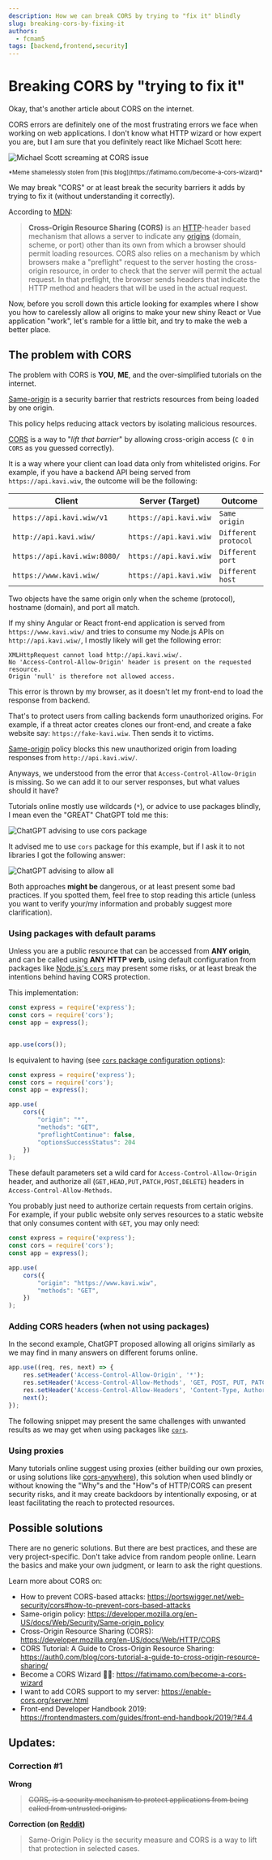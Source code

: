 ```yaml
---
description: How we can break CORS by trying to "fix it" blindly
slug: breaking-cors-by-fixing-it
authors:
  - fcmam5
tags: [backend,frontend,security]
---
```


# Breaking CORS by "trying to fix it"

Okay, that's another article about CORS on the internet.

CORS errors are definitely one of the most frustrating errors we face when working on web applications. I don't know what HTTP wizard or how expert you are, but I am sure that you definitely react like Michael Scott here:

![Michael Scott screaming at CORS issue](the-office-m-scott-screaming-at-cors.png)

<small>
*Meme shamelessly stolen from [this blog](https://fatimamo.com/become-a-cors-wizard)*
</small>

We may break "CORS" or at least break the security barriers it adds by trying to fix it (without understanding it correctly).

<!-- truncate -->

According to [MDN](https://developer.mozilla.org/en-US/docs/Web/HTTP/CORS):

> **Cross-Origin Resource Sharing (CORS)** is an [HTTP](https://developer.mozilla.org/en-US/docs/Glossary/HTTP)-header based mechanism that allows a server to indicate any [origins](https://developer.mozilla.org/en-US/docs/Glossary/Origin) (domain, scheme, or port) other than its own from which a browser should permit loading resources. CORS also relies on a mechanism by which browsers make a "preflight" request to the server hosting the cross-origin resource, in order to check that the server will permit the actual request. In that preflight, the browser sends headers that indicate the HTTP method and headers that will be used in the actual request.

Now, before you scroll down this article looking for examples where I show you how to carelessly allow all origins to make your new shiny React or Vue application "work", let's ramble for a little bit, and try to make the web a better place.

## The problem with CORS

The problem with CORS is **YOU**, **ME**, and the over-simplified tutorials on the internet.

[Same-origin](https://developer.mozilla.org/en-US/docs/Web/Security/Same-origin_policy) is a security barrier that restricts resources from being loaded by one origin.

This policy helps reducing attack vectors by isolating malicious resources.

[CORS](https://developer.mozilla.org/en-US/docs/Web/HTTP/CORS) is a way to "*lift that barrier*" by allowing cross-origin access (`C O` in `CORS` as you guessed correctly).

It is a way where your client can load data only from whitelisted origins. For example, if you have a backend API being served from `https://api.kavi.wiw`, the outcome will be the following: 


| Client                       | Server (Target)        | Outcome              |
| ---------------------------- | ---------------------- | -------------------- |
| `https://api.kavi.wiw/v1`    | `https://api.kavi.wiw` | `Same origin`        |
| `http://api.kavi.wiw/`       | `https://api.kavi.wiw` | `Different protocol` |
| `https://api.kavi.wiw:8080/` | `https://api.kavi.wiw` | `Different port`     |
| `https://www.kavi.wiw/`      | `https://api.kavi.wiw` | `Different host`     |

Two objects have the same origin only when the scheme (protocol), hostname (domain), and port all match.

If my shiny Angular or React front-end application is served from `https://www.kavi.wiw/` and tries to consume my Node.js APIs on `http://api.kavi.wiw/`, I mostly likely will get the following error:

```
XMLHttpRequest cannot load http://api.kavi.wiw/.
No 'Access-Control-Allow-Origin' header is present on the requested resource. 
Origin 'null' is therefore not allowed access.
```

This error is thrown by my browser, as it doesn't let my front-end to load the response from backend. 

That's to protect users from calling backends form unauthorized origins. For example, if a threat actor creates clones our front-end, and create a fake website say: `https://fake-kavi.wiw`. Then sends it to victims.

[Same-origin](https://developer.mozilla.org/en-US/docs/Web/Security/Same-origin_policy) policy blocks this new unauthorized origin from loading responses from `http://api.kavi.wiw/`.

Anyways, we understood from the error that `Access-Control-Allow-Origin` is missing. So we can add it to our server responses, but what values should it have?

Tutorials online mostly use wildcards (`*`), or advice to use packages blindly, I mean even the "GREAT" ChatGPT told me this:

![ChatGPT advising to use cors package](chat-gpt-fix-cors.png)

It advised me to use `cors` package for this example, but if I ask it to not libraries I got the following answer:

![ChatGPT advising to allow all](chat-gpt-fix-cors-no-npm.png)

Both approaches **might be** dangerous, or at least present some bad practices. If you spotted them, feel free to stop reading this article (unless you want to verify your/my information and probably suggest more clarification).

### Using packages with default params

Unless you are a public resource that can be accessed from **ANY origin**, and can be called using **ANY HTTP verb**, using default configuration from packages like [Node.js's `cors`](https://www.npmjs.com/package/cors) may present some risks, or at least break the intentions behind having CORS protection.

This implementation:

```javascript
const express = require('express');
const cors = require('cors');
const app = express();


app.use(cors());
```

Is equivalent to having (see [`cors` package configuration options](https://www.npmjs.com/package/cors#configuration-options)): 

```javascript
const express = require('express');
const cors = require('cors');
const app = express();

app.use(
    cors({
        "origin": "*",
        "methods": "GET",
        "preflightContinue": false,
        "optionsSuccessStatus": 204
    })
);
```

These default parameters set a wild card for `Access-Control-Allow-Origin` header, and authorize all (`GET,HEAD,PUT,PATCH,POST,DELETE`) headers in `Access-Control-Allow-Methods`.

You probably just need to authorize certain requests from certain origins. For example, if your public website only serves resources to a static website that only consumes content with `GET`, you may only need:

```javascript
const express = require('express');
const cors = require('cors');
const app = express();

app.use(
    cors({
        "origin": "https://www.kavi.wiw",
        "methods": "GET",
    })
);
```

### Adding CORS headers (when not using packages)

In the second example, ChatGPT proposed allowing all origins similarly as we may find in many answers on different forums online.

```javascript
app.use((req, res, next) => {
    res.setHeader('Access-Control-Allow-Origin', '*');
    res.setHeader('Access-Control-Allow-Methods', 'GET, POST, PUT, PATCH, DELETE');
    res.setHeader('Access-Control-Allow-Headers', 'Content-Type, Authorization');
    next();
});
```

The following snippet may present the same challenges with unwanted results as we may get when using packages like [`cors`](https://www.npmjs.com/package/cors#configuration-options).

### Using proxies

Many tutorials online suggest using proxies (either building our own proxies, or using solutions like [cors-anywhere](https://github.com/Rob--W/cors-anywhere/)), this solution when used blindly or without knowing the "Why"s and the "How"s of HTTP/CORS can present security risks, and it may create backdoors by intentionally exposing, or at least facilitating the reach to protected resources.

## Possible solutions

There are no generic solutions. But there are best practices, and these are very project-specific. Don't take advice from random people online. Learn the basics and make your own judgment, or learn to ask the right questions.


Learn more about CORS on:

- How to prevent CORS-based attacks: https://portswigger.net/web-security/cors#how-to-prevent-cors-based-attacks
- Same-origin policy: https://developer.mozilla.org/en-US/docs/Web/Security/Same-origin_policy
- Cross-Origin Resource Sharing (CORS): https://developer.mozilla.org/en-US/docs/Web/HTTP/CORS
- CORS Tutorial: A Guide to Cross-Origin Resource Sharing: https://auth0.com/blog/cors-tutorial-a-guide-to-cross-origin-resource-sharing/
- Become a CORS Wizard 🧙‍♀️: https://fatimamo.com/become-a-cors-wizard
- I want to add CORS support to my server: https://enable-cors.org/server.html
- Front-end Developer Handbook 2019: https://frontendmasters.com/guides/front-end-handbook/2019/?#4.4


## Updates:

### Correction #1

**Wrong**

> ~~CORS, is a security mechanism to protect applications from being called from untrusted origins.~~

**Correction (on [Reddit](https://www.reddit.com/r/programming/comments/1c9inc9/comment/l0lk2tw/?utm_source=share&utm_medium=web3x&utm_name=web3xcss&utm_term=1&utm_content=share_button))**

> Same-Origin Policy is the security measure and CORS is a way to lift that protection in selected cases.

<!-- ### Correction #2

Reddit and AOO: * and cookies

https://youtu.be/Ka8vG5miErk -->